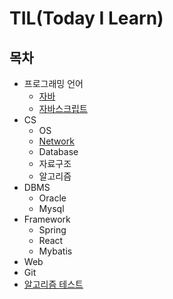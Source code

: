 # TIL(Today I Learn)

## 목차  
  - 프로그래밍 언어
    - [자바](https://github.com/KIM-KYOUNG-OH/TIL/tree/master/Programming-Language/Java)  
    - [자바스크립트](https://github.com/KIM-KYOUNG-OH/TIL/tree/master/Programming-Language/JavaScript)
  - CS  
    - OS
    - [Network](https://github.com/KIM-KYOUNG-OH/TIL/tree/master/CS/Network)
    - Database
    - 자료구조
    - 알고리즘
  - DBMS
    - Oracle  
    - Mysql  
  - Framework
    - Spring  
    - React
    - Mybatis  
  - Web  
  - Git
  - [알고리즘 테스트](https://github.com/KIM-KYOUNG-OH/TIL/tree/master/Algorithm)  

  
